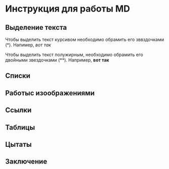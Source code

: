 # Инструкция для работы MD

## Выделение текста

Чтобы выделить текст курсивом необходимо обрамить его зввздочками (*). Напимер, *вот так*

Чтобы выделить текст полужирным, необходимо обрамить его двойными звездочками (**). Например, **вот так**

## Списки

## Работыс изоображениями

## Ссылки

## Таблицы

## Цытаты

## Заключение